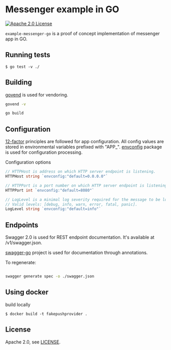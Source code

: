# Messenger example in GO

[![Apache 2.0 License](https://img.shields.io/badge/license-Apache%202.0-blue.svg)](https://github.com/szpakas/example-messenger-go/blob/master/LICENSE)

`example-messenger-go` is a proof of concept implementation of messenger app in GO.

## Running tests

    $ go test -v ./

## Building
[govend](https://github.com/govend/govend) is used for vendoring.

```bash
govend -v 

go build
```

## Configuration

[12-factor](http://12factor.net/config) principles are followed for app configuration. All config values are stored in environmental variables prefixed with "APP_".
[envconfig](https://github.com/vrischmann/envconfig) package is used for configuration processing.

Configuration options
```go
// HTTPHost is address on which HTTP server endpoint is listening.
HTTPHost string `envconfig:"default=0.0.0.0"`

// HTTPPort is a port number on which HTTP server endpoint is listening.
HTTPPort int `envconfig:"default=8080"`

// LogLevel is a minimal log severity required for the message to be logged.
// Valid levels: [debug, info, warn, error, fatal, panic].
LogLevel string `envconfig:"default=info"`
```

## Endpoints

Swagger 2.0 is used for REST endpoint documentation. It's available at /v1/swagger.json.

[swagger-go](https://github.com/go-swagger/go-swagger) project is used for documentation through annotations.

To regenerate:
```bash

swagger generate spec -o ./swagger.json
```

## Using docker

build locally

    $ docker build -t fakepushprovider .

## License

Apache 2.0, see [LICENSE](./LICENSE).
